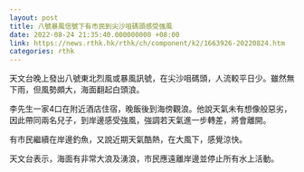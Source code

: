 ```yaml
---
layout: post
title: 八號暴風信號下有市民到尖沙咀碼頭感受強風
date: 2022-08-24 21:35:40.000000000 +08:00
link: https://news.rthk.hk/rthk/ch/component/k2/1663926-20220824.htm
categories: rthk
---
```


天文台晚上發出八號東北烈風或暴風訊號，在尖沙咀碼頭，人流較平日少。雖然無下雨，但風勢頗大，海面翻起白頭浪。

李先生一家4口在附近酒店住宿，晚飯後到海傍觀浪。他說天氣未有想像般惡劣，因此帶同兩名兒子，到岸邊感受強風，強調若天氣進一步轉差，將會離開。

有市民繼續在岸邊釣魚，又說近期天氣酷熱，在大風下，感覺涼快。

天文台表示，海面有非常大浪及湧浪，市民應遠離岸邊並停止所有水上活動。
